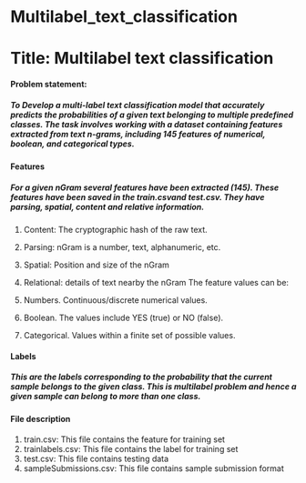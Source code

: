 # Multilabel_text_classification
# Title: Multilabel text classification
#### Problem statement:
##### To Develop a multi-label text classification model that accurately predicts the probabilities of a given text belonging to multiple predefined classes. The task involves working with a dataset containing features extracted from text n-grams, including 145 features of numerical, boolean, and categorical types.
#### Features
##### For a given nGram several features have been extracted (145). These features have been saved in the train.csvand test.csv. They have parsing, spatial, content and relative information.
1) Content: The cryptographic hash of the raw text.
2) Parsing: nGram is a number, text, alphanumeric, etc.
3) Spatial: Position and size of the nGram
4) Relational: details of text nearby the nGram
The feature values can be:

1) Numbers. Continuous/discrete numerical values.
2) Boolean. The values include YES (true) or NO (false).
3) Categorical. Values within a finite set of possible values.

#### Labels
##### This are the labels corresponding to the probability that the current sample belongs to the given class. This is multilabel problem and hence a given sample can belong to more than one class.
#### File description
1) train.csv: This file contains the feature for training set
2) trainlabels.csv: This file contains the label for training set
3) test.csv: This file contains testing data
4) sampleSubmissions.csv: This file contains sample submission format
